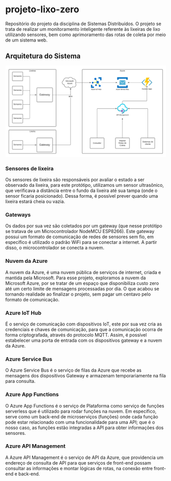 # projeto-lixo-zero

Repositório do projeto da disciplina de Sistemas Distribuídos. O projeto se trata de realizar um monitoramento inteligente referente às lixeiras de lixo utilizando sensores, bem como aprimoramento das rotas de coleta por meio de um sistema web.

## Arquitetura do Sistema

![Arquitetura do sistema](./arquitetura.jpeg)

### Sensores de lixeira

Os sensores de lixeira são responsáveis por avaliar o estado a ser observado da lixeira, para este protótipo, utilizamos um sensor ultrasônico, que verificava a distância entre o fundo da lixeira até sua tampa (onde o sensor ficaria posicionado). Dessa forma, é possível prever quando uma lixeira estará cheia ou vazia.

### Gateways

Os dados por sua vez são coletados por um gateway (que nesse protótipo se tratava de um Microcontrolador NodeMCU ESP8266). Este gateway possui um formato de comunicação de redes de sensores sem fio, em específico é utilizado o padrão WiFi para se conectar a internet. A partir disso, o microcontrolador se conecta a nuvem.

### Nuvem da Azure

A nuvem da Azure, é uma nuvem pública de serviços de internet, criada e mantida pela Microsoft. Para esse projeto, exploramos a nuvem da Microsoft Azure, por se tratar de um espaço que disponibiliza custo zero até um certo limite de mensagens processadas por dia. O que acabou se tornando realidade ao finalizar o projeto, sem pagar um centavo pelo formato de comunicação.

### Azure IoT Hub

É o serviço de comunicação com dispositivos IoT, este por sua vez cria as credenciais e chaves de comunicação, para que a comunicação ocorra de forma criptografada, através do protocolo MQTT. Assim, é possível estabelecer uma porta de entrada com os dispositivos gateway e a nuvem da Azure.

### Azure Service Bus

O Azure Service Bus é o serviço de filas da Azure que recebe as mensagens dos dispositivos Gateway e armazenam temporariamente na fila para consulta.

### Azure App Functions

O Azure App Functions é o serviço de Plataforma como serviço de funções serverless que é utilizado para rodar funções na nuvem. Em específico, serve como um back-end de microserviços (funções) onde cada função pode estar relacionado com uma funcionalidade para uma API; que é o nosso caso, as funções estão integradas a API para obter informações dos sensores.

### Azure API Management

A Azure API Management é o serviço de API da Azure, que providencia um endereço de consulta de API para que serviços de front-end possam consultar as informações e montar lógicas de rotas, na conexão entre front-end e back-end.

